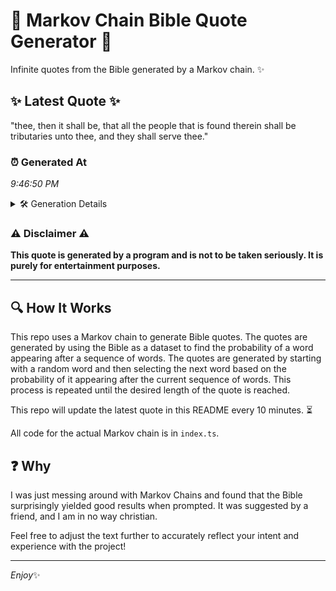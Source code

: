 # 📖 Markov Chain Bible Quote Generator 📖

Infinite quotes from the Bible generated by a Markov chain. ✨

## ✨ Latest Quote ✨
"thee, then it shall be, that all the people that is found therein shall be tributaries unto thee, and they shall serve thee."

### ⏰ Generated At
*9:46:50 PM*

<details>
    <summary>🛠️ Generation Details</summary>
    <p>
        <strong>🌱 Seed:</strong> thee,<br>
        <strong>🔄 Iterations:</strong> 22<br>
        <strong>📜 Context History:</strong><br>[ thee, ]: then<br>[ thee,, then ]: it<br>[ thee,, then, it ]: shall<br>[ thee,, then, it, shall ]: be,<br>[ thee,, then, it, shall, be, ]: that<br>[ thee,, then, it, shall, be,, that ]: all<br>[ then, it, shall, be,, that, all ]: the<br>[ it, shall, be,, that, all, the ]: people<br>[ shall, be,, that, all, the, people ]: that<br>[ be,, that, all, the, people, that ]: is<br>[ that, all, the, people, that, is ]: found<br>[ all, the, people, that, is, found ]: therein<br>[ the, people, that, is, found, therein ]: shall<br>[ people, that, is, found, therein, shall ]: be<br>[ that, is, found, therein, shall, be ]: tributaries<br>[ is, found, therein, shall, be, tributaries ]: unto<br>[ found, therein, shall, be, tributaries, unto ]: thee,<br>[ therein, shall, be, tributaries, unto, thee, ]: and<br>[ shall, be, tributaries, unto, thee,, and ]: they<br>[ be, tributaries, unto, thee,, and, they ]: shall<br>[ tributaries, unto, thee,, and, they, shall ]: serve<br>[ unto, thee,, and, they, shall, serve ]: thee.<br>
    </p>
</details>

### ⚠️ Disclaimer ⚠️
**This quote is generated by a program and is not to be taken seriously. It is purely for entertainment purposes.**

---

## 🔍 How It Works

This repo uses a Markov chain to generate Bible quotes. The quotes are generated by using the Bible as a dataset to find the probability of a word appearing after a sequence of words. The quotes are generated by starting with a random word and then selecting the next word based on the probability of it appearing after the current sequence of words. This process is repeated until the desired length of the quote is reached.

This repo will update the latest quote in this README every 10 minutes. ⏳

All code for the actual Markov chain is in `index.ts`.

## ❓ Why

I was just messing around with Markov Chains and found that the Bible surprisingly yielded good results when prompted. 
It was suggested by a friend, and I am in no way christian.

Feel free to adjust the text further to accurately reflect your intent and experience with the project!

---

*Enjoy*✨
